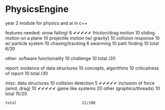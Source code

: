PhysicsEngine
=============

year 2 module for physics and ai in c++


features needed:
    snow falling!                     6     ✔✔✔✔✔
    friction/drag motion              10
    sliding motion on a plane         10
    projectile motion (w/ gravity)    10
    collision response                10
      w/ particle system              10
    chasing/tracking                  6
    swarming                          10
    path finding                      10
    total                             6/30
    

other:
    software functionality            10
    challenge                         10
    total                             /20
    
    
report:
    evidence of data structures       10
    concepts, algorithms              10
    criticalness of report            10
    total                             /30
    
    
misc:
    data structures                   10
    collision detection               5     ✔✔✔✔✔
    inclusion of force (wind, drag)   10    ✔✔✔✔✔
    game like systems                 20
    other (graphics/threads)          10
    total                             15/20
    
    total                             21/100
    
